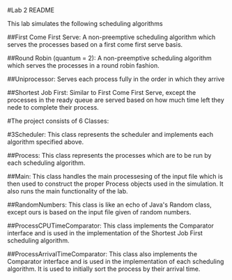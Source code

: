 #Lab 2 README

This lab simulates the following scheduling algorithms

##First Come First Serve:
A non-preemptive scheduling algorithm which serves the processes based on a first come first serve basis.

##Round Robin (quantum = 2):
A non-preemptive scheduling algorithm which serves the processes in a round robin fashion.

##Uniprocessor:
Serves each process fully in the order in which they arrive

##Shortest Job First:
Similar to First Come First Serve, except the processes in the ready queue are served based on how much time left they nede to complete their process.

#The project consists of 6 Classes:

#3Scheduler:
This class represents the scheduler and implements each algorithm specified above.

##Process:
This class represents the processes which are to be run by each scheduling algorithm.

##Main:
This class handles the main processesing of the input file which is then used to construct the proper Process objects used in the simulation. It also runs the main functionality of the lab.

##RandomNumbers:
This class is like an echo of Java's Random class, except ours is based on the input file given of random numbers.

##ProcessCPUTimeComparator:
This class implements the Comparator interface and is used in the implementation of the Shortest Job First scheduling algorithm.

##ProcessArrivalTimeComparator:
This class also implements the Comparator interface and is used in the implementation of each scheduling algorithm. It is used to initially sort the process by their arrival time.